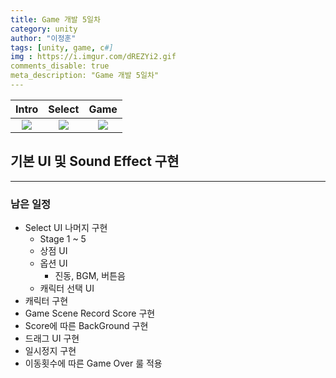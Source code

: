 ```yaml
---
title: Game 개발 5일차
category: unity
author: "이정훈"
tags: [unity, game, c#]
img : https://i.imgur.com/dREZYi2.gif
comments_disable: true
meta_description: "Game 개발 5일차"
---
```

|Intro|Select|Game|
|:---:|:---:|:---:|
|![](https://i.imgur.com/dREZYi2.gif)|![](https://i.imgur.com/iYdKtd9.gif)|![](https://i.imgur.com/spBRfkb.gif)|

## 기본 UI 및 Sound Effect 구현

*** 
### 남은 일정
- Select UI 나머지 구현
	- Stage 1 ~ 5
	- 상점 UI
	- 옵션 UI
	  - 진동, BGM, 버튼음
	- 캐릭터 선택 UI
- 캐릭터 구현
- Game Scene Record Score 구현
- Score에 따른 BackGround 구현
- 드래그 UI  구현
- 일시정지 구현
- 이동횟수에 따른 Game Over 룰 적용